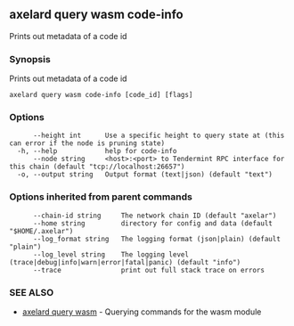 ## axelard query wasm code-info

Prints out metadata of a code id

### Synopsis

Prints out metadata of a code id

```
axelard query wasm code-info [code_id] [flags]
```

### Options

```
      --height int      Use a specific height to query state at (this can error if the node is pruning state)
  -h, --help            help for code-info
      --node string     <host>:<port> to Tendermint RPC interface for this chain (default "tcp://localhost:26657")
  -o, --output string   Output format (text|json) (default "text")
```

### Options inherited from parent commands

```
      --chain-id string     The network chain ID (default "axelar")
      --home string         directory for config and data (default "$HOME/.axelar")
      --log_format string   The logging format (json|plain) (default "plain")
      --log_level string    The logging level (trace|debug|info|warn|error|fatal|panic) (default "info")
      --trace               print out full stack trace on errors
```

### SEE ALSO

- [axelard query wasm](axelard_query_wasm.md) - Querying commands for the wasm module
